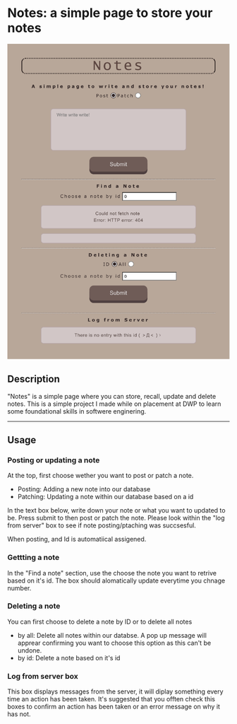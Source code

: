 # Notes: a simple page to store your notes 

<img src="page.png" >

## Description 
"Notes" is a simple page where you can store, recall, update and delete notes. This is a simple project I made while on placement at DWP to learn some foundational skills in softwere enginering. 

***
## Usage

### Posting or updating a note
At the top, first choose wether you want to post or patch a note. 

* Posting: Adding a new note into our database
* Patching: Updating a note within our database based on a id

In the text box below, write down your note or what you want to updated to be. Press submit to then post or patch the note. Please look within the "log from server" box to see if note posting/ptaching was succsesful. 

When posting, and Id is automatiical assigened. 


### Gettting a note
In the "Find a note" section, use the choose the note you want to retrive based on it's id. The box should alomatically update everytime you chnage number. 


### Deleting a note 
You can first choose to delete a note by ID or to delete all notes
* by all: Delete all notes within our databse. A pop up message will apprear confirming you want to choose this option as this can't be undone. 
* by id: Delete a note based on it's id


### Log from server box 
This box displays messages from the server, it will diplay something every time an action has been taken. It's suggested that you offten check this boxes to confirm an action has been taken or an error message on why it has not. 













